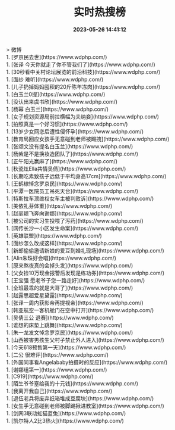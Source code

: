<div align="center"><h1>实时热搜榜</h1><h4>2023-05-26 14:41:12</h4></div><br />
> 微博<br />1. [罗京民去世](https://www.wdphp.com/)<br />
1. [张译 今天你就走了你不管我们了](https://www.wdphp.com/)<br />
1. [30秒看中关村论坛展览的前沿科技](https://www.wdphp.com/)<br />
1. [面纱 难听](https://www.wdphp.com/)<br />
1. [儿子扔掉妈妈囤积的20斤陈年冻肉](https://www.wdphp.com/)<br />
1. [白玉兰0提](https://www.wdphp.com/)<br />
1. [没认出来虞书欣](https://www.wdphp.com/)<br />
1. [杨幂 白玉兰](https://www.wdphp.com/)<br />
1. [女子规划资源局前拉横幅为夫纳妾](https://www.wdphp.com/)<br />
1. [拍照真是一个好习惯](https://www.wdphp.com/)<br />
1. [13岁少女网恋后遭性侵怀孕](https://www.wdphp.com/)<br />
1. [教育局回应女孩手无意碰到老师被踢拽](https://www.wdphp.com/)<br />
1. [张颂文没有提名白玉兰](https://www.wdphp.com/)<br />
1. [杨紫是不是换妆造团队了](https://www.wdphp.com/)<br />
1. [正午阳光赢麻了](https://www.wdphp.com/)<br />
1. [秋瓷炫Ella共情吴倩](https://www.wdphp.com/)<br />
1. [长期吃素致孩子远低于平均身高17cm](https://www.wdphp.com/)<br />
1. [王鹤棣悼念罗京民](https://www.wdphp.com/)<br />
1. [平潭一医院员工吊死天台](https://www.wdphp.com/)<br />
1. [特斯拉车顶维权女车主被判败诉](https://www.wdphp.com/)<br />
1. [美依礼芽体重](https://www.wdphp.com/)<br />
1. [赵丽颖飞奔向谢娜](https://www.wdphp.com/)<br />
1. [被公司的实习生投喂了泻药](https://www.wdphp.com/)<br />
1. [网传长沙一小区发生命案](https://www.wdphp.com/)<br />
1. [英雄联盟](https://www.wdphp.com/)<br />
1. [面纱怎么改成这样](https://www.wdphp.com/)<br />
1. [新郎偷偷邀请新娘的爱豆到婚礼现场](https://www.wdphp.com/)<br />
1. [Alin朱珠好会唱](https://www.wdphp.com/)<br />
1. [原来熬夜真的会掉头发](https://www.wdphp.com/)<br />
1. [父女捡10万现金报警后发现是练功券](https://www.wdphp.com/)<br />
1. [王宝强 愿老爷子您一路走好](https://www.wdphp.com/)<br />
1. [全班最乖的就是大哥了](https://www.wdphp.com/)<br />
1. [赵露思超爱星黛露](https://www.wdphp.com/)<br />
1. [张译一周内获影帝再提视帝](https://www.wdphp.com/)<br />
1. [韩亚航空一客机舱门在空中打开](https://www.wdphp.com/)<br />
1. [吴倩三公 退赛](https://www.wdphp.com/)<br />
1. [谁想的床垫上跳舞](https://www.wdphp.com/)<br />
1. [朱一龙发文悼念罗京民](https://www.wdphp.com/)<br />
1. [山西被害男孩生父村子禁止外人进入](https://www.wdphp.com/)<br />
1. [今天618预售第一天](https://www.wdphp.com/)<br />
1. [二公 很难评](https://www.wdphp.com/)<br />
1. [外国同事看Angelababy拍摄时的反应](https://www.wdphp.com/)<br />
1. [谢娜组第一](https://www.wdphp.com/)<br />
1. [C919](https://www.wdphp.com/)<br />
1. [陌生爷爷塞给我的十元钱](https://www.wdphp.com/)<br />
1. [我离开我自己](https://www.wdphp.com/)<br />
1. [退伍老兵将废弃纸箱堆成豆腐块](https://www.wdphp.com/)<br />
1. [女生手无意碰到老师被脚踢揪进教室](https://www.wdphp.com/)<br />
1. [剑网3联动虹猫蓝兔](https://www.wdphp.com/)<br />
1. [凯尔特人2比3热火](https://www.wdphp.com/)<br />
